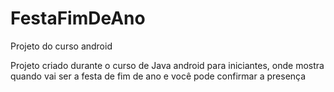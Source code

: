 # FestaFimDeAno
Projeto do curso android

Projeto criado durante o curso de Java android para iniciantes, onde mostra quando vai ser a festa de fim de ano e você pode confirmar a presença
